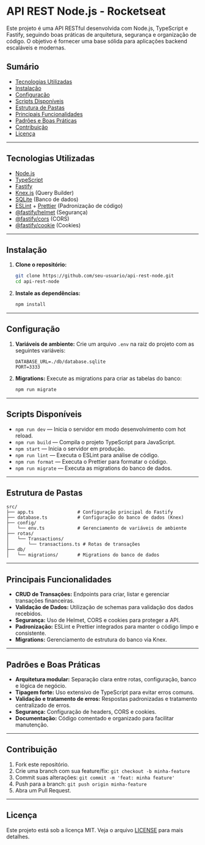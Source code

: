 # API REST Node.js - Rocketseat

Este projeto é uma API RESTful desenvolvida com Node.js, TypeScript e Fastify, seguindo boas práticas de arquitetura, segurança e organização de código. O objetivo é fornecer uma base sólida para aplicações backend escaláveis e modernas.

## Sumário

- [Tecnologias Utilizadas](#tecnologias-utilizadas)
- [Instalação](#instalação)
- [Configuração](#configuração)
- [Scripts Disponíveis](#scripts-disponíveis)
- [Estrutura de Pastas](#estrutura-de-pastas)
- [Principais Funcionalidades](#principais-funcionalidades)
- [Padrões e Boas Práticas](#padrões-e-boas-práticas)
- [Contribuição](#contribuição)
- [Licença](#licença)

---

## Tecnologias Utilizadas

- [Node.js](https://nodejs.org/)
- [TypeScript](https://www.typescriptlang.org/)
- [Fastify](https://www.fastify.io/)
- [Knex.js](https://knexjs.org/) (Query Builder)
- [SQLite](https://www.sqlite.org/) (Banco de dados)
- [ESLint](https://eslint.org/) + [Prettier](https://prettier.io/) (Padronização de código)
- [@fastify/helmet](https://github.com/fastify/fastify-helmet) (Segurança)
- [@fastify/cors](https://github.com/fastify/fastify-cors) (CORS)
- [@fastify/cookie](https://github.com/fastify/fastify-cookie) (Cookies)

---

## Instalação

1. **Clone o repositório:**

   ```bash
   git clone https://github.com/seu-usuario/api-rest-node.git
   cd api-rest-node
   ```

2. **Instale as dependências:**
   ```bash
   npm install
   ```

---

## Configuração

1. **Variáveis de ambiente:**
   Crie um arquivo `.env` na raiz do projeto com as seguintes variáveis:

   ```
   DATABASE_URL=./db/database.sqlite
   PORT=3333
   ```

2. **Migrations:**
   Execute as migrations para criar as tabelas do banco:
   ```bash
   npm run migrate
   ```

---

## Scripts Disponíveis

- `npm run dev` — Inicia o servidor em modo desenvolvimento com hot reload.
- `npm run build` — Compila o projeto TypeScript para JavaScript.
- `npm start` — Inicia o servidor em produção.
- `npm run lint` — Executa o ESLint para análise de código.
- `npm run format` — Executa o Prettier para formatar o código.
- `npm run migrate` — Executa as migrations do banco de dados.

---

## Estrutura de Pastas

```
src/
├── app.ts                # Configuração principal do Fastify
├── database.ts           # Configuração do banco de dados (Knex)
├── config/
│   └── env.ts            # Gerenciamento de variáveis de ambiente
├── rotas/
│   └── Transactions/
│       └── transactions.ts # Rotas de transações
├── db/
│   └── migrations/       # Migrations do banco de dados
```

---

## Principais Funcionalidades

- **CRUD de Transações:** Endpoints para criar, listar e gerenciar transações financeiras.
- **Validação de Dados:** Utilização de schemas para validação dos dados recebidos.
- **Segurança:** Uso de Helmet, CORS e cookies para proteger a API.
- **Padronização:** ESLint e Prettier integrados para manter o código limpo e consistente.
- **Migrations:** Gerenciamento de estrutura do banco via Knex.

---

## Padrões e Boas Práticas

- **Arquitetura modular:** Separação clara entre rotas, configuração, banco e lógica de negócio.
- **Tipagem forte:** Uso extensivo de TypeScript para evitar erros comuns.
- **Validação e tratamento de erros:** Respostas padronizadas e tratamento centralizado de erros.
- **Segurança:** Configuração de headers, CORS e cookies.
- **Documentação:** Código comentado e organizado para facilitar manutenção.

---

## Contribuição

1. Fork este repositório.
2. Crie uma branch com sua feature/fix: `git checkout -b minha-feature`
3. Commit suas alterações: `git commit -m 'feat: minha feature'`
4. Push para a branch: `git push origin minha-feature`
5. Abra um Pull Request.

---

## Licença

Este projeto está sob a licença MIT. Veja o arquivo [LICENSE](LICENSE) para mais detalhes.
